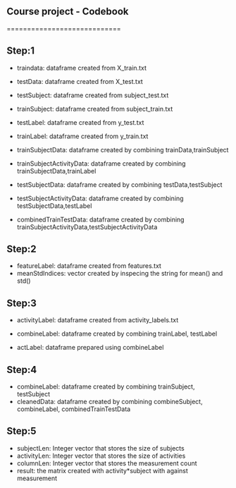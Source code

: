 ## Course project - Codebook
============================
## Step:1
- traindata: dataframe created from X_train.txt
- testData: dataframe created from X_test.txt
- testSubject: dataframe created from subject_test.txt
- trainSubject: dataframe created from subject_train.txt
- testLabel: dataframe created from y_test.txt
- trainLabel: dataframe created from y_train.txt

- trainSubjectData: dataframe created by combining trainData,trainSubject
- trainSubjectActivityData: dataframe created by combining trainSubjectData,trainLabel

- testSubjectData: dataframe created by combining testData,testSubject
- testSubjectActivityData: dataframe created by combining testSubjectData,testLabel
- combinedTrainTestData: dataframe created by combining trainSubjectActivityData,testSubjectActivityData

## Step:2
- featureLabel: dataframe created from features.txt
- meanStdIndices: vector created by inspecing the string for mean() and std()


## Step:3

- activityLabel: dataframe created from activity_labels.txt
- combineLabel: dataframe created by combining trainLabel, testLabel

- actLabel: dataframe prepared using combineLabel

## Step:4
- combineLabel: dataframe created by combining trainSubject, testSubject
- cleanedData: dataframe created by combining combineSubject, combineLabel, combinedTrainTestData

## Step:5
- subjectLen: Integer vector that stores the size of subjects
- activityLen: Integer vector that stores the size of activities
- columnLen: Integer vector that stores the measurement count
- result: the matrix created with activity*subject with against measurement 

